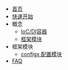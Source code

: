 - [首页](/)
- [快速开始](quickstart.md)
- 概念
    - [IoC/DI容器](concepts/ioc.md)
    - [框架模块](concepts/module.md)
- 框架模块
    - [configx 配置模块](module/configx.md)
- [FAQ](faq.md)
